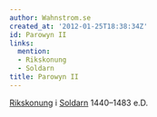 ```yaml
---
author: Wahnstrom.se
created_at: '2012-01-25T18:38:34Z'
id: Parowyn II
links:
  mention:
  - Rikskonung
  - Soldarn
title: Parowyn II
---
```


[Rikskonung] i [Soldarn] 1440–1483 e.D.

  [Rikskonung]: Rikskonung
  [Soldarn]: Soldarn